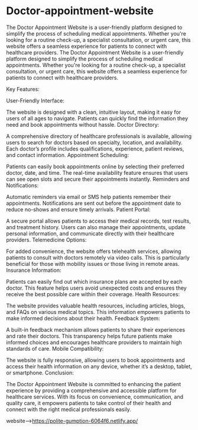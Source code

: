 # Doctor-appointment-website
The Doctor Appointment Website is a user-friendly platform designed to simplify the process of scheduling medical appointments. Whether you're looking for a routine check-up, a specialist consultation, or urgent care, this website offers a seamless experience for patients to connect with healthcare providers.
The Doctor Appointment Website is a user-friendly platform designed to simplify the process of scheduling medical appointments. Whether you're looking for a routine check-up, a specialist consultation, or urgent care, this website offers a seamless experience for patients to connect with healthcare providers.

Key Features:

User-Friendly Interface:

The website is designed with a clean, intuitive layout, making it easy for users of all ages to navigate. Patients can quickly find the information they need and book appointments without hassle.
Doctor Directory:

A comprehensive directory of healthcare professionals is available, allowing users to search for doctors based on specialty, location, and availability. Each doctor’s profile includes qualifications, experience, patient reviews, and contact information.
Appointment Scheduling:

Patients can easily book appointments online by selecting their preferred doctor, date, and time. The real-time availability feature ensures that users can see open slots and secure their appointments instantly.
Reminders and Notifications:

Automatic reminders via email or SMS help patients remember their appointments. Notifications are sent out before the appointment date to reduce no-shows and ensure timely arrivals.
Patient Portal:

A secure portal allows patients to access their medical records, test results, and treatment history. Users can also manage their appointments, update personal information, and communicate directly with their healthcare providers.
Telemedicine Options:

For added convenience, the website offers telehealth services, allowing patients to consult with doctors remotely via video calls. This is particularly beneficial for those with mobility issues or those living in remote areas.
Insurance Information:

Patients can easily find out which insurance plans are accepted by each doctor. This feature helps users avoid unexpected costs and ensures they receive the best possible care within their coverage.
Health Resources:

The website provides valuable health resources, including articles, blogs, and FAQs on various medical topics. This information empowers patients to make informed decisions about their health.
Feedback System:

A built-in feedback mechanism allows patients to share their experiences and rate their doctors. This transparency helps future patients make informed choices and encourages healthcare providers to maintain high standards of care.
Mobile Compatibility:

The website is fully responsive, allowing users to book appointments and access their health information on any device, whether it’s a desktop, tablet, or smartphone.
Conclusion:

The Doctor Appointment Website is committed to enhancing the patient experience by providing a comprehensive and accessible platform for healthcare services. With its focus on convenience, communication, and quality care, it empowers patients to take control of their health and connect with the right medical professionals easily.



website-->https://polite-gumption-6064f6.netlify.app/
